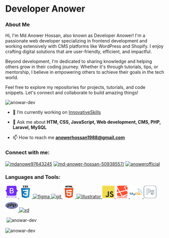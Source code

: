 <h1 align="left">Developer Anower</h1>
<h3 align="left">About Me</h3>


Hi, I'm Md Anower Hossan, also known as Developer Anower! I'm a passionate web developer specializing in frontend development and working extensively with CMS platforms like WordPress and Shopify. I enjoy crafting digital solutions that are user-friendly, efficient, and impactful.

Beyond development, I'm dedicated to sharing knowledge and helping others grow in their coding journey. Whether it's through tutorials, tips, or mentorship, I believe in empowering others to achieve their goals in the tech world.

Feel free to explore my repositories for projects, tutorials, and code snippets. Let's connect and collaborate to build amazing things!


<p align="left"> <img src="https://komarev.com/ghpvc/?username=anowar-dev&label=Profile%20views&color=0e75b6&style=flat" alt="anowar-dev" /> </p>


- 🔭 I’m currently working on [InnovativeSkills](https://innovativeskillsbd.com/)

- 💬 Ask me about **HTM, CSS, JavaScript, Web development, CMS, PHP, Laravel, MySQL**

- 📫 How to reach me **anowerhossan1988@gmail.com**

<h3 align="left">Connect with me:</h3>
<p align="left">
<a href="https://twitter.com/mdanowe97643245" target="blank"><img align="center" src="https://raw.githubusercontent.com/rahuldkjain/github-profile-readme-generator/master/src/images/icons/Social/twitter.svg" alt="mdanowe97643245" height="30" width="40" /></a>
<a href="https://linkedin.com/in/md-anower-hossan-50938557/" target="blank"><img align="center" src="https://raw.githubusercontent.com/rahuldkjain/github-profile-readme-generator/master/src/images/icons/Social/linked-in-alt.svg" alt="md-anower-hossan-50938557/" height="30" width="40" /></a>
<a href="https://fb.com/anowerofficial" target="blank"><img align="center" src="https://raw.githubusercontent.com/rahuldkjain/github-profile-readme-generator/master/src/images/icons/Social/facebook.svg" alt="anowerofficial" height="30" width="40" /></a>
</p>

<h3 align="left">Languages and Tools:</h3>
<p align="left"> <a href="https://getbootstrap.com" target="_blank" rel="noreferrer"> <img src="https://raw.githubusercontent.com/devicons/devicon/master/icons/bootstrap/bootstrap-plain-wordmark.svg" alt="bootstrap" width="40" height="40"/> </a> <a href="https://www.w3schools.com/css/" target="_blank" rel="noreferrer"> <img src="https://raw.githubusercontent.com/devicons/devicon/master/icons/css3/css3-original-wordmark.svg" alt="css3" width="40" height="40"/> </a> <a href="https://www.figma.com/" target="_blank" rel="noreferrer"> <img src="https://www.vectorlogo.zone/logos/figma/figma-icon.svg" alt="figma" width="40" height="40"/> </a> <a href="https://git-scm.com/" target="_blank" rel="noreferrer"> <img src="https://www.vectorlogo.zone/logos/git-scm/git-scm-icon.svg" alt="git" width="40" height="40"/> </a> <a href="https://www.w3.org/html/" target="_blank" rel="noreferrer"> <img src="https://raw.githubusercontent.com/devicons/devicon/master/icons/html5/html5-original-wordmark.svg" alt="html5" width="40" height="40"/> </a> <a href="https://www.adobe.com/in/products/illustrator.html" target="_blank" rel="noreferrer"> <img src="https://www.vectorlogo.zone/logos/adobe_illustrator/adobe_illustrator-icon.svg" alt="illustrator" width="40" height="40"/> </a> <a href="https://developer.mozilla.org/en-US/docs/Web/JavaScript" target="_blank" rel="noreferrer"> <img src="https://raw.githubusercontent.com/devicons/devicon/master/icons/javascript/javascript-original.svg" alt="javascript" width="40" height="40"/> </a> <a href="https://laravel.com/" target="_blank" rel="noreferrer"> <img src="https://raw.githubusercontent.com/devicons/devicon/master/icons/laravel/laravel-plain-wordmark.svg" alt="laravel" width="40" height="40"/> </a> <a href="https://www.mysql.com/" target="_blank" rel="noreferrer"> <img src="https://raw.githubusercontent.com/devicons/devicon/master/icons/mysql/mysql-original-wordmark.svg" alt="mysql" width="40" height="40"/> </a> <a href="https://www.photoshop.com/en" target="_blank" rel="noreferrer"> <img src="https://raw.githubusercontent.com/devicons/devicon/master/icons/photoshop/photoshop-line.svg" alt="photoshop" width="40" height="40"/> </a> <a href="https://www.php.net" target="_blank" rel="noreferrer"> <img src="https://raw.githubusercontent.com/devicons/devicon/master/icons/php/php-original.svg" alt="php" width="40" height="40"/> </a> <a href="https://www.adobe.com/products/xd.html" target="_blank" rel="noreferrer"> <img src="https://cdn.worldvectorlogo.com/logos/adobe-xd.svg" alt="xd" width="40" height="40"/> </a> </p>


<p>&nbsp;<img align="center" src="https://github-readme-stats.vercel.app/api?username=anowar-dev&show_icons=true&locale=en" alt="anowar-dev" /></p>

<p><img align="center" src="https://github-readme-streak-stats.herokuapp.com/?user=anowar-dev&" alt="anowar-dev" /></p>
